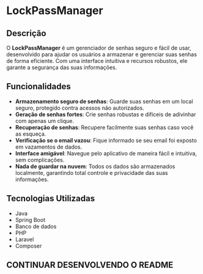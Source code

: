 # LockPassManager

## Descrição
O **LockPassManager** é um gerenciador de senhas seguro e fácil de usar, desenvolvido para ajudar os usuários a armazenar e gerenciar suas senhas de forma eficiente. Com uma interface intuitiva e recursos robustos, ele garante a segurança das suas informações.

## Funcionalidades
- **Armazenamento seguro de senhas**: Guarde suas senhas em um local seguro, protegido contra acessos não autorizados.
- **Geração de senhas fortes**: Crie senhas robustas e difíceis de adivinhar com apenas um clique.
- **Recuperação de senhas**: Recupere facilmente suas senhas caso você as esqueça.
- **Verificação se o email vazou**: Fique informado se seu email foi exposto em vazamentos de dados.
- **Interface amigável**: Navegue pelo aplicativo de maneira fácil e intuitiva, sem complicações.
- **Nada de guardar na nuvem**: Todos os dados são armazenados localmente, garantindo total controle e privacidade das suas informações.

## Tecnologias Utilizadas
- Java
- Spring Boot 
- Banco de dados 
- PHP 
- Laravel
- Composer


## CONTINUAR DESENVOLVENDO O README
